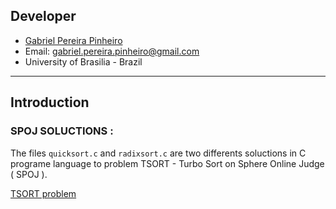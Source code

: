 ## Developer
- [Gabriel Pereira Pinheiro](https://github.com/gabrielpereirapinheiro)
- Email: gabriel.pereira.pinheiro@gmail.com
- University of Brasilia - Brazil

________________________________________________________________________________________________________________________________________
## Introduction

### SPOJ SOLUCTIONS :

The files ```quicksort.c```  and ```radixsort.c``` are two differents soluctions in C programe language to problem TSORT - Turbo Sort on Sphere Online Judge ( SPOJ ).


[TSORT problem](http://br.spoj.com/problems/TSORT/)

